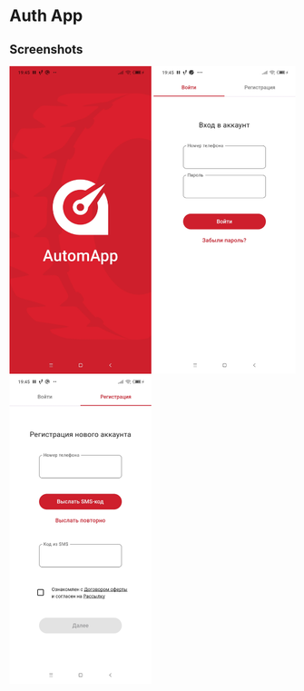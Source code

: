 # Auth App

## Screenshots
<p>
<img src="https://raw.githubusercontent.com/barbarisss/flutter-auth-app/main/screenshots/screen_1.jpg" width="250">
<img src="https://raw.githubusercontent.com/barbarisss/flutter-auth-app/main/screenshots/screen_2.jpg" width="250">
<img src="https://raw.githubusercontent.com/barbarisss/flutter-auth-app/main/screenshots/screen_3.jpg" width="250">
</p>
